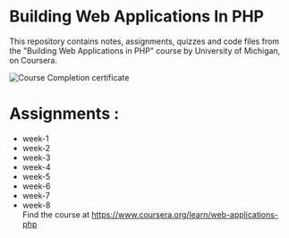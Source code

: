 # Building Web Applications In PHP
This repository contains notes, assignments, quizzes and code files from the "Building Web Applications in PHP" course by University of Michigan, on Coursera.


![Course Completion certificate]("spardn.github.io/Coursera-HTML-CSS-and-JavaScript-for-Web-Developers-master/certificate.png")



# Assignments :
* week-1  
* week-2 
* week-3 
* week-4 
* week-5
* week-6
* week-7
* week-8 <br>
Find the course at https://www.coursera.org/learn/web-applications-php

